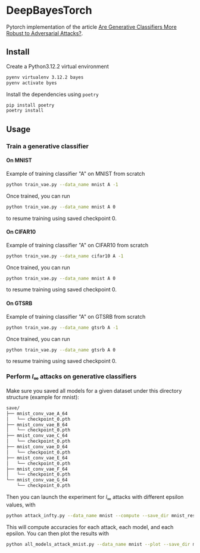 # DeepBayesTorch

Pytorch implementation of the article
[Are Generative Classifiers More Robust to Adversarial Attacks?](https://arxiv.org/abs/1802.06552).

## Install

Create a Python3.12.2 virtual environment

```bash
pyenv virtualenv 3.12.2 bayes
pyenv activate byes
```

Install the dependencies using `poetry`

```bash
pip install poetry
poetry install
```

## Usage

### Train a generative classifier

#### On MNIST

Example of training classifier "A" on MNIST from scratch

```bash
python train_vae.py --data_name mnist A -1
```

Once trained, you can run

```bash
python train_vae.py --data_name mnist A 0
```

to resume training using saved checkpoint 0.

#### On CIFAR10

Example of training classifier "A" on CIFAR10 from scratch

```bash
python train_vae.py --data_name cifar10 A -1
```

Once trained, you can run

```bash
python train_vae.py --data_name mnist A 0
```

to resume training using saved checkpoint 0.

#### On GTSRB

Example of training classifier "A" on GTSRB from scratch

```bash
python train_vae.py --data_name gtsrb A -1
```

Once trained, you can run

```bash
python train_vae.py --data_name gtsrb A 0
```

to resume training using saved checkpoint 0.

### Perform $l_\infty$ attacks on generative classifiers

Make sure you saved all models for a given dataset under this directory structure
(example for mnist):

```bash
save/
├── mnist_conv_vae_A_64
│   └── checkpoint_0.pth
├── mnist_conv_vae_B_64
│   └── checkpoint_0.pth
├── mnist_conv_vae_C_64
│   └── checkpoint_0.pth
├── mnist_conv_vae_D_64
│   └── checkpoint_0.pth
├── mnist_conv_vae_E_64
│   └── checkpoint_0.pth
├── mnist_conv_vae_F_64
│   └── checkpoint_0.pth
└── mnist_conv_vae_G_64
    └── checkpoint_0.pth
```

Then you can launch the experiment for $l_\infty$ attacks with different epsilon
values, with

```bash
python attack_infty.py --data_name mnist --compute --save_dir mnist_results --json_file mnist_infty.json
```

This will compute accuracies for each attack, each model, and each epsilon. You
can then plot the results with

```bash
python all_models_attack_mnist.py --data_name mnist --plot --save_dir mnist_results --json_file mnist_infty.json
```
